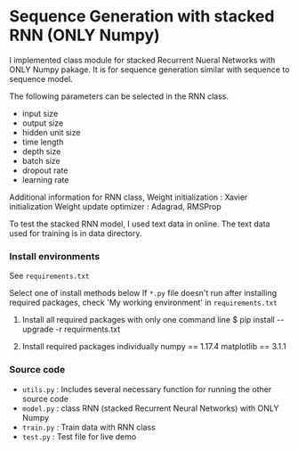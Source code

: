 # Sequence Generation with stacked RNN (ONLY Numpy)

I implemented class module for stacked Recurrent Nueral Networks with ONLY Numpy pakage.
It is for sequence generation similar with sequence to sequence model.

The following parameters can be selected in the RNN class.
 - input size
 - output size
 - hidden unit size
 - time length
 - depth size
 - batch size
 - dropout rate
 - learning rate

Additional information for RNN class,
Weight initialization : Xavier initialization
Weight update optimizer : Adagrad, RMSProp


To test the stacked RNN model, I used text data in online.
The text data used for training is in data directory.



### Install environments
See `requirements.txt`

Select one of install methods below
If `*.py` file doesn't run after installing required packages, check 'My working environment' in `requirements.txt`


1. Install all required packages with only one command line
$ pip install --upgrade -r requirments.txt

1. Install required packages individually
numpy == 1.17.4
matplotlib == 3.1.1



### Source code

* `utils.py` : Includes several necessary function for running the other source code
* `model.py` : class RNN (stacked Recurrent Neural Networks) with ONLY Numpy
* `train.py` : Train data with RNN class
* `test.py` : Test file for live demo
